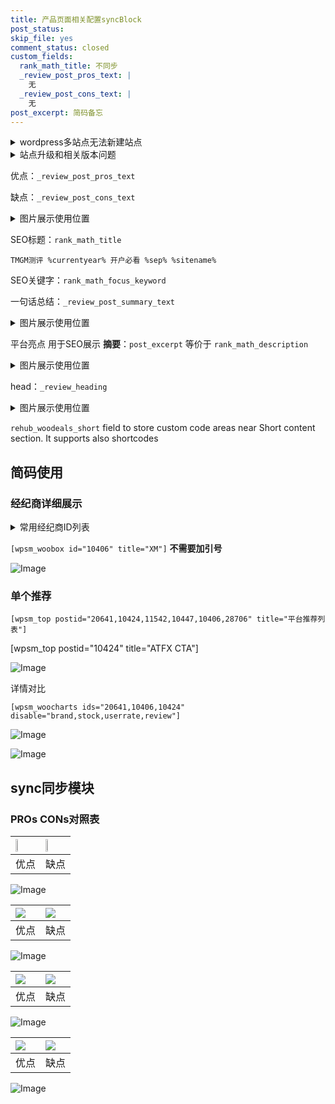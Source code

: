 ```yaml
---
title: 产品页面相关配置syncBlock
post_status: 
skip_file: yes
comment_status: closed
custom_fields:
  rank_math_title: 不同步
  _review_post_pros_text: |
    无
  _review_post_cons_text: |
    无
post_excerpt: 简码备忘
---
```

<details><summary>wordpress多站点无法新建站点</summary>

<li>和报错需要清理cookies一样的原因</li>
<li>wp-config.php里面<code>define( 'SUBDOMAIN_INSTALL', false );//子域名安装</code></li>
<li>新建子站点是用<code>define( 'SUBDOMAIN_INSTALL', true);//子域名安装</code> 完成以后，改成<code>false</code></li>
</details>

<details><summary>站点升级和相关版本问题</summary>

<p>wordpress：5.9.9
woocommerce：7.5.1
出现问题的地方：主题选项里面>><strong>Product layout >>compact style</strong></p>
<p>如何出现没有用过的字段 导致无法保存。先导出配置 然后进行修改，后面再次恢复即可。</p>
<p>出现部分字段无法显示时，需要返回默认布局后，对产品进行保存就好了。</p>
<p></p>
</details>

优点：`_review_post_pros_text`

缺点：`_review_post_cons_text`

<details><summary>图片展示使用位置</summary>

<img src="https://prod-files-secure.s3.us-west-2.amazonaws.com/39ed1227-6d7d-4570-be36-9ccd4a2c4241/f51d3d83-55d4-4bdf-9604-f37ec77ab556/Untitled.png?X-Amz-Algorithm=AWS4-HMAC-SHA256&X-Amz-Content-Sha256=UNSIGNED-PAYLOAD&X-Amz-Credential=ASIAZI2LB466WH27GCAT%2F20250919%2Fus-west-2%2Fs3%2Faws4_request&X-Amz-Date=20250919T105519Z&X-Amz-Expires=3600&X-Amz-Security-Token=IQoJb3JpZ2luX2VjEFsaCXVzLXdlc3QtMiJHMEUCICKQN4rlRiYEUzmRo2aywglCycI00o5wwl5X2lxZDkrEAiEAxowL6asBMlChXa45DbtnUKo4F72pTXKLy0ertplVVrUqiAQI1P%2F%2F%2F%2F%2F%2F%2F%2F%2F%2FARAAGgw2Mzc0MjMxODM4MDUiDJwRsvdut8xOpU7Q9yrcAwnPQPMnJVyFP%2BCeug8L%2F5iOENhVlbWww3S3lqzFQcQE9HcF2Qvq6X%2Fvv6gHZFJiG7c3QtBhKyv7cXcAZg6XZvP2Fg%2BZbNd9yhvydG%2Fy57R3l0RnZPD9LsnSequdmYbcmBS%2Fmbi3WgVN1gckY1shoKcmI4f5NN85F5SPbqwn48WZIk9vCuQ%2BW13YVEGWbFJwCdEpJIqN%2BXqAomhoTmkrXX8hASJ6vEIl322ad9HxesEfMz84v8u1CyKQOOUCkZW9GAvexTqFStnpOOFizrc16da%2F%2BYAgS83ZjQKuHwdJ2n7RESjYkJF9bzW7dD8ZhAqTsJaG%2Bwaq5oZViLvEk%2BoHFAnDXA1kzia85R1hdgsANxlAK2RRdGXvaSHZjrQRp1ck3VAJkXnF7ewd1eBSwb%2FykpivGP8AJ9zI3FRc5uEKPRCh1AG%2BqaEYBxC3onDWZ5bM0RDEpmBac5TPkcF7qvqUD552fu4PnZz11F0VXYICp4XymncjiaUE4ZDBi9FADT%2FEowLgLAQ8ffGN8VuKHwMTax45m%2FTEwxwrAa338zwMZgU%2BPldraUzSX9bM2kAQDSMkZkNWv8J%2F4oYLqrOFXQS8%2FIXYvh0mltSkAYMCRAtp5wXinOLLwZ6Q%2F5ETn6zDMMHitMYGOqUBi4yfKN2Khw1YH81SaomNduHMOHL9fdMMQikYlfC%2BFjHk8q3e2QZhrS9gQPrXb%2BglurZew0sTo3KRF4MbMq6OKrAWRxhuTs0CEfXZN9ppPPEu9RcwmAIp8LXQGe2aY8N14Ox9RzmbRqz6T7Q%2BeFThdEz9HVqs%2F9vTFvMhLZFAMtk37%2BflSZnr6qfSuVmMhqgndBdZC%2FHBiMI10SwpUYQabd9QDnO6&X-Amz-Signature=b7ed36518bc9390fe80c437d734e65c2df70fa3fc49b55df66c662db3f658d3a&X-Amz-SignedHeaders=host&x-amz-checksum-mode=ENABLED&x-id=GetObject" alt="Image">
</details>

SEO标题：`rank_math_title`

`TMGM测评 %currentyear% 开户必看 %sep% %sitename%`

SEO关键字：`rank_math_focus_keyword`

一句话总结：`_review_post_summary_text`

<details><summary>图片展示使用位置</summary>

<img src="https://prod-files-secure.s3.us-west-2.amazonaws.com/39ed1227-6d7d-4570-be36-9ccd4a2c4241/4b96a922-296c-4f4e-8630-d1c870cbce01/Untitled.png?X-Amz-Algorithm=AWS4-HMAC-SHA256&X-Amz-Content-Sha256=UNSIGNED-PAYLOAD&X-Amz-Credential=ASIAZI2LB466YTJX4543%2F20250919%2Fus-west-2%2Fs3%2Faws4_request&X-Amz-Date=20250919T105519Z&X-Amz-Expires=3600&X-Amz-Security-Token=IQoJb3JpZ2luX2VjEFsaCXVzLXdlc3QtMiJHMEUCIQDTbJ%2Bmjynw1E2N6SDsGu9Y8AZ6zGMzQ8YhJSdCcltkIAIgVQzIhClaaM4HNjbFT4MLr4qaLwT9Lbj9x6TEfearc90qiAQI1P%2F%2F%2F%2F%2F%2F%2F%2F%2F%2FARAAGgw2Mzc0MjMxODM4MDUiDGm8XF9Ug5uVUDVSSyrcA5Zf%2F1MF62ehGj08zTKAjNQIUQN0FYnPmPgclQyXxffPaQZKPY9uZ7lVtsNcmpYE6mImaNBuHdcVyVD4jckx6NOMju8%2BNb%2FEAS%2FfLG1%2FPKGGcJKP1BB9w6ZUyH6n8yyi1xKnqxkouDAvy2474jO7JN%2F7txagn0CBpzapwlmzFQZbTot5iOtQz%2Bcr5eW%2BAr7BU2mqmzDRFxf7mGWX6WHjEQqXcLThgabo6K2XSUN7GpH23uV2HdBlEU2LFt5Q7vxlBkcOsh0GrMInSldj%2BdTqq1BtPm2kU8GwPHga%2F%2FYrEhAGbS7XeUvkoH3d%2BHF1Od%2BnbnBrZYbbfGaQeKUTXW37RO2fOwK%2FCCbuOLdEce0uDV2FeX%2B8gwFGvatdubUmdUYZwwD8kRZtgNPkWZQPwqlPP7VZUs%2FGGcweEcHEk8onyJEbOJAnBIia5shepW3GPHo7TMjOqPVcwdybEjbrBcuH5ZfCsJ8yGIbndi9txl%2B7Xp32WJ6Bi%2BmnSsEcBhbI0Szqh2cttf0CR7r%2BoahjxQleTLuVl%2BIgAdeqdKSn7Y%2BogIfLGi94iZ3hYuvwMGJztnGCza3WRO3RfwuDsVH3CJZHOEh4Giy96FFsU4yi2rgyC%2BFeOLqMdUBut2wjAXutMIvltMYGOqUB5gObqu0PBpcsvDRvak8H5gVGzQoINUe0mEcEGp4xhl8iOh4ZidEzHQKkQozFqgbl8GQXwQeRQAsNhlYCqQlNQ41bo5k%2Fba4iif3hwmVnLceOF8gD2O7xjbhywSrh0osIU%2F8SR7OBZNr3C6%2BMXNTS5u18D5iCndrkdNL%2BzJkbAoEcEZXGndZQSohX8w2tM5IGR%2BBWLyMIUd%2BAF0NNYFEtVtBejxrc&X-Amz-Signature=dd8a67c91df6d7683065598983e4796dead1c140c228bacdedbd877c7c83bc75&X-Amz-SignedHeaders=host&x-amz-checksum-mode=ENABLED&x-id=GetObject" alt="Image">
</details>

平台亮点 用于SEO展示 **摘要**：`post_excerpt`  等价于 `rank_math_description`

<details><summary>图片展示使用位置</summary>

<img src="https://prod-files-secure.s3.us-west-2.amazonaws.com/39ed1227-6d7d-4570-be36-9ccd4a2c4241/1ee11f63-b60a-4dfe-a7a7-d58ff23b5d88/Untitled.png?X-Amz-Algorithm=AWS4-HMAC-SHA256&X-Amz-Content-Sha256=UNSIGNED-PAYLOAD&X-Amz-Credential=ASIAZI2LB466XM5CHAHU%2F20250919%2Fus-west-2%2Fs3%2Faws4_request&X-Amz-Date=20250919T105519Z&X-Amz-Expires=3600&X-Amz-Security-Token=IQoJb3JpZ2luX2VjEFoaCXVzLXdlc3QtMiJHMEUCIA7fvbHgsKuXJvZW1urjPlLKtOLHyz%2BtUZ7liOj%2Be%2F1dAiEAslYd%2BISHueOVqFLrmlzPIbbpF4vXTfxbDOKlzAsPi8YqiAQI0%2F%2F%2F%2F%2F%2F%2F%2F%2F%2F%2FARAAGgw2Mzc0MjMxODM4MDUiDA%2FANym4ocj%2FZXIMiSrcAzI3ihsyznRGughbrIhfEnV3Gz6F64rw7UlYM%2B8DZJJS69YAT1vavRz5byRnuUsszRGVaityRqe2revyYWhbd8I%2FFaXZTWtdmwaeEvXu8wiKaE5q%2B8A6%2F1Od1gjSqfrJn0ZdLzYgeQgwMsTouQAurU4bz5ysRVSxr%2FIR5xddtWwbHARluWHKk4b8WaEVfSLCKzpz5KUxW6KvT6qVOY%2B7adprzWOEK5xqpSbnbiNf5GcPzxMoVpfl%2F5bPTu6CuCEiHu4VTw1f911%2F3SLiPLwIZ4UJh8ds4C46XQDWwOg86a7LwZUygMIhoHx%2BEa%2BpZsJr69TG96aSjaIySWUXK1T0EdqcmvMzumzFoXrJd2BOmRHlLC7p6SdKSWa6yH4Crjtw7WrQz68a7Se%2BVbsNUcZLcITAk%2B5J1E%2BiiJ7FrL%2FP5M%2FLPkf5OQpwe8ti3XdxHicido2Y4KgmkL%2F58ICnYIyMw%2BLygjj9EDrJ3xIhO9WZvgVHrYeajgXH4QOPEpqe89PiaFCrKiV70pTuJ9Eg%2FCt2MwODPgxD3v3Wi3DIB3k1GmQTDPA4ZHj%2FFb8VIX82MDed2yHukEZYFcjkbBLVykuy%2FGZK2j2Q7OYsiTEmYblTBo09mxEpHmbxpjqN4T2OMLzWtMYGOqUB%2FxxkhpjUqi%2BZ24gp1fzkz25D9ND1le3Lmeo7OG9%2Bv8OC8OUwwfNQz%2Fw9J9LIXFOQF5i0gSf8kd4VeUleqNEggT1KyVxSw3o%2B0Hu8%2BQjiFBjWH%2FQVJ1zW%2Bg3%2BmdiTcwF57nNcWPR7DvWHT0O5MSBTXnp6XuDFaNVTiblwYH4QGJYbKmT1zeS6xVRPlasiWpKuc4ushlYcBmtgrPS9JU%2F3vK8kp2Wa&X-Amz-Signature=046fab5f1c4172708fa70b6bab1ed9fa39c77d1047b6ddf81fa690289bb47168&X-Amz-SignedHeaders=host&x-amz-checksum-mode=ENABLED&x-id=GetObject" alt="Image">
<img src="https://prod-files-secure.s3.us-west-2.amazonaws.com/39ed1227-6d7d-4570-be36-9ccd4a2c4241/ad4118b5-78d8-4fbe-801e-3b29b5d99c01/Untitled.png?X-Amz-Algorithm=AWS4-HMAC-SHA256&X-Amz-Content-Sha256=UNSIGNED-PAYLOAD&X-Amz-Credential=ASIAZI2LB466XM5CHAHU%2F20250919%2Fus-west-2%2Fs3%2Faws4_request&X-Amz-Date=20250919T105519Z&X-Amz-Expires=3600&X-Amz-Security-Token=IQoJb3JpZ2luX2VjEFoaCXVzLXdlc3QtMiJHMEUCIA7fvbHgsKuXJvZW1urjPlLKtOLHyz%2BtUZ7liOj%2Be%2F1dAiEAslYd%2BISHueOVqFLrmlzPIbbpF4vXTfxbDOKlzAsPi8YqiAQI0%2F%2F%2F%2F%2F%2F%2F%2F%2F%2F%2FARAAGgw2Mzc0MjMxODM4MDUiDA%2FANym4ocj%2FZXIMiSrcAzI3ihsyznRGughbrIhfEnV3Gz6F64rw7UlYM%2B8DZJJS69YAT1vavRz5byRnuUsszRGVaityRqe2revyYWhbd8I%2FFaXZTWtdmwaeEvXu8wiKaE5q%2B8A6%2F1Od1gjSqfrJn0ZdLzYgeQgwMsTouQAurU4bz5ysRVSxr%2FIR5xddtWwbHARluWHKk4b8WaEVfSLCKzpz5KUxW6KvT6qVOY%2B7adprzWOEK5xqpSbnbiNf5GcPzxMoVpfl%2F5bPTu6CuCEiHu4VTw1f911%2F3SLiPLwIZ4UJh8ds4C46XQDWwOg86a7LwZUygMIhoHx%2BEa%2BpZsJr69TG96aSjaIySWUXK1T0EdqcmvMzumzFoXrJd2BOmRHlLC7p6SdKSWa6yH4Crjtw7WrQz68a7Se%2BVbsNUcZLcITAk%2B5J1E%2BiiJ7FrL%2FP5M%2FLPkf5OQpwe8ti3XdxHicido2Y4KgmkL%2F58ICnYIyMw%2BLygjj9EDrJ3xIhO9WZvgVHrYeajgXH4QOPEpqe89PiaFCrKiV70pTuJ9Eg%2FCt2MwODPgxD3v3Wi3DIB3k1GmQTDPA4ZHj%2FFb8VIX82MDed2yHukEZYFcjkbBLVykuy%2FGZK2j2Q7OYsiTEmYblTBo09mxEpHmbxpjqN4T2OMLzWtMYGOqUB%2FxxkhpjUqi%2BZ24gp1fzkz25D9ND1le3Lmeo7OG9%2Bv8OC8OUwwfNQz%2Fw9J9LIXFOQF5i0gSf8kd4VeUleqNEggT1KyVxSw3o%2B0Hu8%2BQjiFBjWH%2FQVJ1zW%2Bg3%2BmdiTcwF57nNcWPR7DvWHT0O5MSBTXnp6XuDFaNVTiblwYH4QGJYbKmT1zeS6xVRPlasiWpKuc4ushlYcBmtgrPS9JU%2F3vK8kp2Wa&X-Amz-Signature=106b52332e5508e5c3751b80f4afc2aff803b5a246962ae106ed4f12c6476d05&X-Amz-SignedHeaders=host&x-amz-checksum-mode=ENABLED&x-id=GetObject" alt="Image">
<img src="https://prod-files-secure.s3.us-west-2.amazonaws.com/39ed1227-6d7d-4570-be36-9ccd4a2c4241/a38cf7c9-a79c-4b64-9e94-13589fe0758b/Untitled.png?X-Amz-Algorithm=AWS4-HMAC-SHA256&X-Amz-Content-Sha256=UNSIGNED-PAYLOAD&X-Amz-Credential=ASIAZI2LB466XM5CHAHU%2F20250919%2Fus-west-2%2Fs3%2Faws4_request&X-Amz-Date=20250919T105519Z&X-Amz-Expires=3600&X-Amz-Security-Token=IQoJb3JpZ2luX2VjEFoaCXVzLXdlc3QtMiJHMEUCIA7fvbHgsKuXJvZW1urjPlLKtOLHyz%2BtUZ7liOj%2Be%2F1dAiEAslYd%2BISHueOVqFLrmlzPIbbpF4vXTfxbDOKlzAsPi8YqiAQI0%2F%2F%2F%2F%2F%2F%2F%2F%2F%2F%2FARAAGgw2Mzc0MjMxODM4MDUiDA%2FANym4ocj%2FZXIMiSrcAzI3ihsyznRGughbrIhfEnV3Gz6F64rw7UlYM%2B8DZJJS69YAT1vavRz5byRnuUsszRGVaityRqe2revyYWhbd8I%2FFaXZTWtdmwaeEvXu8wiKaE5q%2B8A6%2F1Od1gjSqfrJn0ZdLzYgeQgwMsTouQAurU4bz5ysRVSxr%2FIR5xddtWwbHARluWHKk4b8WaEVfSLCKzpz5KUxW6KvT6qVOY%2B7adprzWOEK5xqpSbnbiNf5GcPzxMoVpfl%2F5bPTu6CuCEiHu4VTw1f911%2F3SLiPLwIZ4UJh8ds4C46XQDWwOg86a7LwZUygMIhoHx%2BEa%2BpZsJr69TG96aSjaIySWUXK1T0EdqcmvMzumzFoXrJd2BOmRHlLC7p6SdKSWa6yH4Crjtw7WrQz68a7Se%2BVbsNUcZLcITAk%2B5J1E%2BiiJ7FrL%2FP5M%2FLPkf5OQpwe8ti3XdxHicido2Y4KgmkL%2F58ICnYIyMw%2BLygjj9EDrJ3xIhO9WZvgVHrYeajgXH4QOPEpqe89PiaFCrKiV70pTuJ9Eg%2FCt2MwODPgxD3v3Wi3DIB3k1GmQTDPA4ZHj%2FFb8VIX82MDed2yHukEZYFcjkbBLVykuy%2FGZK2j2Q7OYsiTEmYblTBo09mxEpHmbxpjqN4T2OMLzWtMYGOqUB%2FxxkhpjUqi%2BZ24gp1fzkz25D9ND1le3Lmeo7OG9%2Bv8OC8OUwwfNQz%2Fw9J9LIXFOQF5i0gSf8kd4VeUleqNEggT1KyVxSw3o%2B0Hu8%2BQjiFBjWH%2FQVJ1zW%2Bg3%2BmdiTcwF57nNcWPR7DvWHT0O5MSBTXnp6XuDFaNVTiblwYH4QGJYbKmT1zeS6xVRPlasiWpKuc4ushlYcBmtgrPS9JU%2F3vK8kp2Wa&X-Amz-Signature=4f0b6d674eed698dde850414a0a37aa64ec45a72366f90f117cbdece2a399f1d&X-Amz-SignedHeaders=host&x-amz-checksum-mode=ENABLED&x-id=GetObject" alt="Image">
<img src="https://prod-files-secure.s3.us-west-2.amazonaws.com/39ed1227-6d7d-4570-be36-9ccd4a2c4241/7da6fc1e-d2ac-42ae-8c75-cb5749aa18f6/Untitled.png?X-Amz-Algorithm=AWS4-HMAC-SHA256&X-Amz-Content-Sha256=UNSIGNED-PAYLOAD&X-Amz-Credential=ASIAZI2LB466XM5CHAHU%2F20250919%2Fus-west-2%2Fs3%2Faws4_request&X-Amz-Date=20250919T105519Z&X-Amz-Expires=3600&X-Amz-Security-Token=IQoJb3JpZ2luX2VjEFoaCXVzLXdlc3QtMiJHMEUCIA7fvbHgsKuXJvZW1urjPlLKtOLHyz%2BtUZ7liOj%2Be%2F1dAiEAslYd%2BISHueOVqFLrmlzPIbbpF4vXTfxbDOKlzAsPi8YqiAQI0%2F%2F%2F%2F%2F%2F%2F%2F%2F%2F%2FARAAGgw2Mzc0MjMxODM4MDUiDA%2FANym4ocj%2FZXIMiSrcAzI3ihsyznRGughbrIhfEnV3Gz6F64rw7UlYM%2B8DZJJS69YAT1vavRz5byRnuUsszRGVaityRqe2revyYWhbd8I%2FFaXZTWtdmwaeEvXu8wiKaE5q%2B8A6%2F1Od1gjSqfrJn0ZdLzYgeQgwMsTouQAurU4bz5ysRVSxr%2FIR5xddtWwbHARluWHKk4b8WaEVfSLCKzpz5KUxW6KvT6qVOY%2B7adprzWOEK5xqpSbnbiNf5GcPzxMoVpfl%2F5bPTu6CuCEiHu4VTw1f911%2F3SLiPLwIZ4UJh8ds4C46XQDWwOg86a7LwZUygMIhoHx%2BEa%2BpZsJr69TG96aSjaIySWUXK1T0EdqcmvMzumzFoXrJd2BOmRHlLC7p6SdKSWa6yH4Crjtw7WrQz68a7Se%2BVbsNUcZLcITAk%2B5J1E%2BiiJ7FrL%2FP5M%2FLPkf5OQpwe8ti3XdxHicido2Y4KgmkL%2F58ICnYIyMw%2BLygjj9EDrJ3xIhO9WZvgVHrYeajgXH4QOPEpqe89PiaFCrKiV70pTuJ9Eg%2FCt2MwODPgxD3v3Wi3DIB3k1GmQTDPA4ZHj%2FFb8VIX82MDed2yHukEZYFcjkbBLVykuy%2FGZK2j2Q7OYsiTEmYblTBo09mxEpHmbxpjqN4T2OMLzWtMYGOqUB%2FxxkhpjUqi%2BZ24gp1fzkz25D9ND1le3Lmeo7OG9%2Bv8OC8OUwwfNQz%2Fw9J9LIXFOQF5i0gSf8kd4VeUleqNEggT1KyVxSw3o%2B0Hu8%2BQjiFBjWH%2FQVJ1zW%2Bg3%2BmdiTcwF57nNcWPR7DvWHT0O5MSBTXnp6XuDFaNVTiblwYH4QGJYbKmT1zeS6xVRPlasiWpKuc4ushlYcBmtgrPS9JU%2F3vK8kp2Wa&X-Amz-Signature=3e0a1e751aee9b06be82104027a1affd6e9a46147440f5ba85309db2500acd43&X-Amz-SignedHeaders=host&x-amz-checksum-mode=ENABLED&x-id=GetObject" alt="Image">
<img src="https://prod-files-secure.s3.us-west-2.amazonaws.com/39ed1227-6d7d-4570-be36-9ccd4a2c4241/7e97f40a-eaee-47f5-b2f9-475f96808fa7/Untitled.png?X-Amz-Algorithm=AWS4-HMAC-SHA256&X-Amz-Content-Sha256=UNSIGNED-PAYLOAD&X-Amz-Credential=ASIAZI2LB466XM5CHAHU%2F20250919%2Fus-west-2%2Fs3%2Faws4_request&X-Amz-Date=20250919T105519Z&X-Amz-Expires=3600&X-Amz-Security-Token=IQoJb3JpZ2luX2VjEFoaCXVzLXdlc3QtMiJHMEUCIA7fvbHgsKuXJvZW1urjPlLKtOLHyz%2BtUZ7liOj%2Be%2F1dAiEAslYd%2BISHueOVqFLrmlzPIbbpF4vXTfxbDOKlzAsPi8YqiAQI0%2F%2F%2F%2F%2F%2F%2F%2F%2F%2F%2FARAAGgw2Mzc0MjMxODM4MDUiDA%2FANym4ocj%2FZXIMiSrcAzI3ihsyznRGughbrIhfEnV3Gz6F64rw7UlYM%2B8DZJJS69YAT1vavRz5byRnuUsszRGVaityRqe2revyYWhbd8I%2FFaXZTWtdmwaeEvXu8wiKaE5q%2B8A6%2F1Od1gjSqfrJn0ZdLzYgeQgwMsTouQAurU4bz5ysRVSxr%2FIR5xddtWwbHARluWHKk4b8WaEVfSLCKzpz5KUxW6KvT6qVOY%2B7adprzWOEK5xqpSbnbiNf5GcPzxMoVpfl%2F5bPTu6CuCEiHu4VTw1f911%2F3SLiPLwIZ4UJh8ds4C46XQDWwOg86a7LwZUygMIhoHx%2BEa%2BpZsJr69TG96aSjaIySWUXK1T0EdqcmvMzumzFoXrJd2BOmRHlLC7p6SdKSWa6yH4Crjtw7WrQz68a7Se%2BVbsNUcZLcITAk%2B5J1E%2BiiJ7FrL%2FP5M%2FLPkf5OQpwe8ti3XdxHicido2Y4KgmkL%2F58ICnYIyMw%2BLygjj9EDrJ3xIhO9WZvgVHrYeajgXH4QOPEpqe89PiaFCrKiV70pTuJ9Eg%2FCt2MwODPgxD3v3Wi3DIB3k1GmQTDPA4ZHj%2FFb8VIX82MDed2yHukEZYFcjkbBLVykuy%2FGZK2j2Q7OYsiTEmYblTBo09mxEpHmbxpjqN4T2OMLzWtMYGOqUB%2FxxkhpjUqi%2BZ24gp1fzkz25D9ND1le3Lmeo7OG9%2Bv8OC8OUwwfNQz%2Fw9J9LIXFOQF5i0gSf8kd4VeUleqNEggT1KyVxSw3o%2B0Hu8%2BQjiFBjWH%2FQVJ1zW%2Bg3%2BmdiTcwF57nNcWPR7DvWHT0O5MSBTXnp6XuDFaNVTiblwYH4QGJYbKmT1zeS6xVRPlasiWpKuc4ushlYcBmtgrPS9JU%2F3vK8kp2Wa&X-Amz-Signature=cf04acb97b5a8909cb1bf96cbc701a7a17030f793eea4beed423332399a6e3f7&X-Amz-SignedHeaders=host&x-amz-checksum-mode=ENABLED&x-id=GetObject" alt="Image">
</details>

head：`_review_heading`

<details><summary>图片展示使用位置</summary>

<img src="https://prod-files-secure.s3.us-west-2.amazonaws.com/39ed1227-6d7d-4570-be36-9ccd4a2c4241/3a4650ad-9887-415c-889a-edd51fa54f27/Untitled.png?X-Amz-Algorithm=AWS4-HMAC-SHA256&X-Amz-Content-Sha256=UNSIGNED-PAYLOAD&X-Amz-Credential=ASIAZI2LB466Q6IRCWMH%2F20250919%2Fus-west-2%2Fs3%2Faws4_request&X-Amz-Date=20250919T105521Z&X-Amz-Expires=3600&X-Amz-Security-Token=IQoJb3JpZ2luX2VjEFUaCXVzLXdlc3QtMiJIMEYCIQD5o%2BYa%2FMcGmKqvA4A1JH%2FIp3EJ%2BqgRPfIN%2FosFeTTYzgIhAPtStA4VjvE6mXsoUJOtyVb4%2F6n90UIWTmauWz3QktM%2FKogECM7%2F%2F%2F%2F%2F%2F%2F%2F%2F%2FwEQABoMNjM3NDIzMTgzODA1Igy0uB8M%2FmyIBQKK6%2B8q3ANPS%2Fk9oWQkt0a6ublNFB8lH1ce1nxcbU37wCEkZ6%2FgCreXhONzen%2BYIkJ%2Bc82v2TvLrach%2FEvzIPBoMQYIybEbzt%2BUM%2B1aidJIpXqyNwuC1k%2B9hTaXezeyqAz3Qz66U3nVdgqR24vuR93qE4UP7jaXfrbWjBWjtTfVXfqyA56TYcam1ZggJVC18rl3iIFgOVaktv2MClivg7Xi6bu%2B3JHRUDcqocJPecJ9yaf7VAZYI9YwjqpLued%2BJ7LWF6Hcgf7W7Y0%2BWXw3nxSgNPl%2FqT9RoyHDy7oAQA8TQ1oby9WDyMxW4tUfzZJ6PYvE%2FOaGO8BJrl6dHt1dEc2LQfBD7YlJxTNdAVT3uJiqn7NicTUWjJYg%2BAOZtcp5V0r%2BTLwbRB1QIGhLWu%2FaYJA%2BXHx%2Fhw05eXhrHNxDdc4hk%2B7GZHhixnvyBeRp3DEuWpcknklKzzUtahLhjAVI9Bw2%2BXgYaBZSDAAGRBLUHM1u%2FosKl0GNZ6LQzH2UCtw1Ic2ZyEmO%2BUvdal73UkNSShzsK26YPGSlHQcTnnYBOVvMJjdbIRWX3z5fIcA9mj01itdCHKpaIYtEyTxzEE6VYFPyG4Fc0Bc5fur2m8jZq%2F25enkCzF%2FqolWS%2FcYCz7gFX3%2Bp%2FzD5zLPGBjqkAYYaRIWU1EzpgaE9e2vyMZjV3PexGKLbX55CaGhYYjlXkB5NlOOln8BLZKIxNrXg5o586CiqdPQMWglArael3zSnUfaczVdT9jvh%2FAHiBW1tJxm9s3mzA%2BQ0UKlaaA%2FLRzVqeMWQLum2SxPGiQL5bUukFqVeY8ATTd6jd%2F3NWEfOZ6mQV%2BFOi%2FC4giOky0TY4SUeEFSlVeZjx13Sxvx44gkZW7K2&X-Amz-Signature=f23065d15db926a0da884b357bf2be3630fd205555cc5ea0c8a2f22d5e14bbf8&X-Amz-SignedHeaders=host&x-amz-checksum-mode=ENABLED&x-id=GetObject" alt="Image">
</details>

`rehub_woodeals_short`	field to store custom code areas near Short content section. It supports also shortcodes



## 简码使用

### 经纪商详细展示

<details><summary>常用经纪商ID列表</summary>

<pre><code class="php">嘉盛 ===> 20641  [wpsm_woobox id="20641" title="嘉盛"]
易信easymarkets ===> 11542  [wpsm_woobox id="11542" title="易信easymarkets"]
ATFX外汇 ===> 10424  [wpsm_woobox id="10424" title="ATFX"]
XM ===> 10406  [wpsm_woobox id="10406" title="XM"]
TMGM ===> 29622  [wpsm_woobox id="29622" title="TMGM"]
HYCM ===> 10447  [wpsm_woobox id="10447" title="HYCM"]
fpmarkets澳福外汇 ===> 20639  [wpsm_woobox id="20639" title="fpmarkets澳福外汇"]</code></pre>
</details>

`[wpsm_woobox id="10406" title="XM"]` **不需要加引号**

![Image](https://prod-files-secure.s3.us-west-2.amazonaws.com/39ed1227-6d7d-4570-be36-9ccd4a2c4241/4f898f9d-0fa7-4e43-acd3-ac6bc7be575a/Untitled.png?X-Amz-Algorithm=AWS4-HMAC-SHA256&X-Amz-Content-Sha256=UNSIGNED-PAYLOAD&X-Amz-Credential=ASIAZI2LB466XAMHINKI%2F20250919%2Fus-west-2%2Fs3%2Faws4_request&X-Amz-Date=20250919T105518Z&X-Amz-Expires=3600&X-Amz-Security-Token=IQoJb3JpZ2luX2VjEFsaCXVzLXdlc3QtMiJHMEUCIH%2B%2Bqd2SuerN2WPnENkoeeCdI5A9A3APgQIXRKL2baV1AiEA9SnIvj17dkcMmNRJ4kU7%2FBSn73h2OaS67%2BXe9RsIXzEqiAQI1P%2F%2F%2F%2F%2F%2F%2F%2F%2F%2FARAAGgw2Mzc0MjMxODM4MDUiDNDkME0fe7%2BhAegxNircA9a3OrLWtaLLg5dC9EvpF1LIiliCAWBP%2BPX%2FkZhOmvoqzbMXSbM0Zb%2FvDgA74kDF3KJWbWtUZmE20uj4PZYSgmF7nPCWxm%2BXtoDfJPMdQkGjz9YrG2xfM3%2Fa3ykdQG2sxpGSINzQpAv%2BbeA8MNitCug93DLKtT2Fff5u5ehxla317tWDYz2sw73IpREzA0I9IHjFFSyBbIFSoyOpmoVoMaRpvHZOb0hiONPIpaxUjLBc4Sx2CC9NuyJEaP4s%2F1KK3STqyrmN6wmvXR%2BlViclX2UIiRbYsKhHBu9teivq%2FsBWDAr%2BXRYKTgnRd8GwA3tovTuePsZuqeLjNZPewM8bEptMOiXXR5BwyHAJxPbHSJmC5eY2jY8x6b2e3C0xl8JMgRuDrH2bTbpLVtQaxZd%2FAOY%2BJE5G%2BXkEJ8Twsbu9YdN%2BIvxxbVGTIpg6A8KJFZjbJqPs1kNPswH4k4x5Oui9F8H9W4bf6lDYwWfEzASpcktcyXmk5zi9SfOxwHNAt41MWrjbgHdHp%2FFQaIIU1F9zJtlB3b%2FbSbV3NLVJO9QULve%2BBtvkDQjKBMNJoFddwaIANtmiuDWDWzvtSiG9CbWm4QpTgijfk9cCifIgf4PgW1xSWmhQkI30koyeEgEcMPretMYGOqUBCs7TlGKHkDU6HW1n6xqwQLgztozkRmia6m%2BB994I7dIt83LxT9JiaHfNzZOZUY0Wd5NMaTFUCPDJRvVWAjvYegme43sWgHrWUO%2FazvodhN959XdOPzLV0BvtzFxHVlJrZzovk55Y0PWl2pjMHfkVS%2F9ARkTu%2FFl46UouF9maNAvI%2F9M925UGRYTDqV4CkVbpPKUvI4Pu%2FUB425Fra3bqKJOVtZB%2B&X-Amz-Signature=2d1d3ed10a23c429d7297d494164e68be5067688fe00071b6e6d941e4f274eb1&X-Amz-SignedHeaders=host&x-amz-checksum-mode=ENABLED&x-id=GetObject)

### 单个推荐
`[wpsm_top postid="20641,10424,11542,10447,10406,28706" title="平台推荐列表"]`

[wpsm_top postid="10424" title="ATFX CTA"]

![Image](https://prod-files-secure.s3.us-west-2.amazonaws.com/39ed1227-6d7d-4570-be36-9ccd4a2c4241/5ac620dc-51a8-48b6-b55d-91f47299193c/Untitled.png?X-Amz-Algorithm=AWS4-HMAC-SHA256&X-Amz-Content-Sha256=UNSIGNED-PAYLOAD&X-Amz-Credential=ASIAZI2LB466XAMHINKI%2F20250919%2Fus-west-2%2Fs3%2Faws4_request&X-Amz-Date=20250919T105518Z&X-Amz-Expires=3600&X-Amz-Security-Token=IQoJb3JpZ2luX2VjEFsaCXVzLXdlc3QtMiJHMEUCIH%2B%2Bqd2SuerN2WPnENkoeeCdI5A9A3APgQIXRKL2baV1AiEA9SnIvj17dkcMmNRJ4kU7%2FBSn73h2OaS67%2BXe9RsIXzEqiAQI1P%2F%2F%2F%2F%2F%2F%2F%2F%2F%2FARAAGgw2Mzc0MjMxODM4MDUiDNDkME0fe7%2BhAegxNircA9a3OrLWtaLLg5dC9EvpF1LIiliCAWBP%2BPX%2FkZhOmvoqzbMXSbM0Zb%2FvDgA74kDF3KJWbWtUZmE20uj4PZYSgmF7nPCWxm%2BXtoDfJPMdQkGjz9YrG2xfM3%2Fa3ykdQG2sxpGSINzQpAv%2BbeA8MNitCug93DLKtT2Fff5u5ehxla317tWDYz2sw73IpREzA0I9IHjFFSyBbIFSoyOpmoVoMaRpvHZOb0hiONPIpaxUjLBc4Sx2CC9NuyJEaP4s%2F1KK3STqyrmN6wmvXR%2BlViclX2UIiRbYsKhHBu9teivq%2FsBWDAr%2BXRYKTgnRd8GwA3tovTuePsZuqeLjNZPewM8bEptMOiXXR5BwyHAJxPbHSJmC5eY2jY8x6b2e3C0xl8JMgRuDrH2bTbpLVtQaxZd%2FAOY%2BJE5G%2BXkEJ8Twsbu9YdN%2BIvxxbVGTIpg6A8KJFZjbJqPs1kNPswH4k4x5Oui9F8H9W4bf6lDYwWfEzASpcktcyXmk5zi9SfOxwHNAt41MWrjbgHdHp%2FFQaIIU1F9zJtlB3b%2FbSbV3NLVJO9QULve%2BBtvkDQjKBMNJoFddwaIANtmiuDWDWzvtSiG9CbWm4QpTgijfk9cCifIgf4PgW1xSWmhQkI30koyeEgEcMPretMYGOqUBCs7TlGKHkDU6HW1n6xqwQLgztozkRmia6m%2BB994I7dIt83LxT9JiaHfNzZOZUY0Wd5NMaTFUCPDJRvVWAjvYegme43sWgHrWUO%2FazvodhN959XdOPzLV0BvtzFxHVlJrZzovk55Y0PWl2pjMHfkVS%2F9ARkTu%2FFl46UouF9maNAvI%2F9M925UGRYTDqV4CkVbpPKUvI4Pu%2FUB425Fra3bqKJOVtZB%2B&X-Amz-Signature=76ff8bb33559c74d8385abd4c47846f327aa16c709814673f24ee30ba7bcc2a2&X-Amz-SignedHeaders=host&x-amz-checksum-mode=ENABLED&x-id=GetObject)

详情对比

`[wpsm_woocharts ids="20641,10406,10424" disable="brand,stock,userrate,review"]`

![Image](https://prod-files-secure.s3.us-west-2.amazonaws.com/39ed1227-6d7d-4570-be36-9ccd4a2c4241/bf3ba45f-b9f3-4295-8aef-b4a495fd25f4/Untitled.png?X-Amz-Algorithm=AWS4-HMAC-SHA256&X-Amz-Content-Sha256=UNSIGNED-PAYLOAD&X-Amz-Credential=ASIAZI2LB466XAMHINKI%2F20250919%2Fus-west-2%2Fs3%2Faws4_request&X-Amz-Date=20250919T105518Z&X-Amz-Expires=3600&X-Amz-Security-Token=IQoJb3JpZ2luX2VjEFsaCXVzLXdlc3QtMiJHMEUCIH%2B%2Bqd2SuerN2WPnENkoeeCdI5A9A3APgQIXRKL2baV1AiEA9SnIvj17dkcMmNRJ4kU7%2FBSn73h2OaS67%2BXe9RsIXzEqiAQI1P%2F%2F%2F%2F%2F%2F%2F%2F%2F%2FARAAGgw2Mzc0MjMxODM4MDUiDNDkME0fe7%2BhAegxNircA9a3OrLWtaLLg5dC9EvpF1LIiliCAWBP%2BPX%2FkZhOmvoqzbMXSbM0Zb%2FvDgA74kDF3KJWbWtUZmE20uj4PZYSgmF7nPCWxm%2BXtoDfJPMdQkGjz9YrG2xfM3%2Fa3ykdQG2sxpGSINzQpAv%2BbeA8MNitCug93DLKtT2Fff5u5ehxla317tWDYz2sw73IpREzA0I9IHjFFSyBbIFSoyOpmoVoMaRpvHZOb0hiONPIpaxUjLBc4Sx2CC9NuyJEaP4s%2F1KK3STqyrmN6wmvXR%2BlViclX2UIiRbYsKhHBu9teivq%2FsBWDAr%2BXRYKTgnRd8GwA3tovTuePsZuqeLjNZPewM8bEptMOiXXR5BwyHAJxPbHSJmC5eY2jY8x6b2e3C0xl8JMgRuDrH2bTbpLVtQaxZd%2FAOY%2BJE5G%2BXkEJ8Twsbu9YdN%2BIvxxbVGTIpg6A8KJFZjbJqPs1kNPswH4k4x5Oui9F8H9W4bf6lDYwWfEzASpcktcyXmk5zi9SfOxwHNAt41MWrjbgHdHp%2FFQaIIU1F9zJtlB3b%2FbSbV3NLVJO9QULve%2BBtvkDQjKBMNJoFddwaIANtmiuDWDWzvtSiG9CbWm4QpTgijfk9cCifIgf4PgW1xSWmhQkI30koyeEgEcMPretMYGOqUBCs7TlGKHkDU6HW1n6xqwQLgztozkRmia6m%2BB994I7dIt83LxT9JiaHfNzZOZUY0Wd5NMaTFUCPDJRvVWAjvYegme43sWgHrWUO%2FazvodhN959XdOPzLV0BvtzFxHVlJrZzovk55Y0PWl2pjMHfkVS%2F9ARkTu%2FFl46UouF9maNAvI%2F9M925UGRYTDqV4CkVbpPKUvI4Pu%2FUB425Fra3bqKJOVtZB%2B&X-Amz-Signature=e2909b46c17e14c10b17137e3b395095f2f0a892b88aa17a9a0371a7f8c14765&X-Amz-SignedHeaders=host&x-amz-checksum-mode=ENABLED&x-id=GetObject)

![Image](https://prod-files-secure.s3.us-west-2.amazonaws.com/39ed1227-6d7d-4570-be36-9ccd4a2c4241/30bc56ef-f383-4b48-9768-2ebc9e436ec0/Untitled.png?X-Amz-Algorithm=AWS4-HMAC-SHA256&X-Amz-Content-Sha256=UNSIGNED-PAYLOAD&X-Amz-Credential=ASIAZI2LB466XAMHINKI%2F20250919%2Fus-west-2%2Fs3%2Faws4_request&X-Amz-Date=20250919T105518Z&X-Amz-Expires=3600&X-Amz-Security-Token=IQoJb3JpZ2luX2VjEFsaCXVzLXdlc3QtMiJHMEUCIH%2B%2Bqd2SuerN2WPnENkoeeCdI5A9A3APgQIXRKL2baV1AiEA9SnIvj17dkcMmNRJ4kU7%2FBSn73h2OaS67%2BXe9RsIXzEqiAQI1P%2F%2F%2F%2F%2F%2F%2F%2F%2F%2FARAAGgw2Mzc0MjMxODM4MDUiDNDkME0fe7%2BhAegxNircA9a3OrLWtaLLg5dC9EvpF1LIiliCAWBP%2BPX%2FkZhOmvoqzbMXSbM0Zb%2FvDgA74kDF3KJWbWtUZmE20uj4PZYSgmF7nPCWxm%2BXtoDfJPMdQkGjz9YrG2xfM3%2Fa3ykdQG2sxpGSINzQpAv%2BbeA8MNitCug93DLKtT2Fff5u5ehxla317tWDYz2sw73IpREzA0I9IHjFFSyBbIFSoyOpmoVoMaRpvHZOb0hiONPIpaxUjLBc4Sx2CC9NuyJEaP4s%2F1KK3STqyrmN6wmvXR%2BlViclX2UIiRbYsKhHBu9teivq%2FsBWDAr%2BXRYKTgnRd8GwA3tovTuePsZuqeLjNZPewM8bEptMOiXXR5BwyHAJxPbHSJmC5eY2jY8x6b2e3C0xl8JMgRuDrH2bTbpLVtQaxZd%2FAOY%2BJE5G%2BXkEJ8Twsbu9YdN%2BIvxxbVGTIpg6A8KJFZjbJqPs1kNPswH4k4x5Oui9F8H9W4bf6lDYwWfEzASpcktcyXmk5zi9SfOxwHNAt41MWrjbgHdHp%2FFQaIIU1F9zJtlB3b%2FbSbV3NLVJO9QULve%2BBtvkDQjKBMNJoFddwaIANtmiuDWDWzvtSiG9CbWm4QpTgijfk9cCifIgf4PgW1xSWmhQkI30koyeEgEcMPretMYGOqUBCs7TlGKHkDU6HW1n6xqwQLgztozkRmia6m%2BB994I7dIt83LxT9JiaHfNzZOZUY0Wd5NMaTFUCPDJRvVWAjvYegme43sWgHrWUO%2FazvodhN959XdOPzLV0BvtzFxHVlJrZzovk55Y0PWl2pjMHfkVS%2F9ARkTu%2FFl46UouF9maNAvI%2F9M925UGRYTDqV4CkVbpPKUvI4Pu%2FUB425Fra3bqKJOVtZB%2B&X-Amz-Signature=e971fed46b297f04b51109a6811622ce235b8f07e99da7f0bfa39419ec681dae&X-Amz-SignedHeaders=host&x-amz-checksum-mode=ENABLED&x-id=GetObject)

## sync同步模块

### PROs CONs对照表

| <img src="https://cdn.ifttt.fun/gh/jarlin8/OSS@main/icons/customize/pros.svg" height="auto" width="37.3%"> | <img src="https://cdn.ifttt.fun/gh/jarlin8/OSS@main/icons/customize/cons.svg" height="auto" width="28.8%"> |
| :--- | :--- |
| 优点 | 缺点 |

![Image](https://prod-files-secure.s3.us-west-2.amazonaws.com/39ed1227-6d7d-4570-be36-9ccd4a2c4241/8742b755-dfb5-4004-9a5f-d6e561664bd8/Untitled.png?X-Amz-Algorithm=AWS4-HMAC-SHA256&X-Amz-Content-Sha256=UNSIGNED-PAYLOAD&X-Amz-Credential=ASIAZI2LB466XAMHINKI%2F20250919%2Fus-west-2%2Fs3%2Faws4_request&X-Amz-Date=20250919T105518Z&X-Amz-Expires=3600&X-Amz-Security-Token=IQoJb3JpZ2luX2VjEFsaCXVzLXdlc3QtMiJHMEUCIH%2B%2Bqd2SuerN2WPnENkoeeCdI5A9A3APgQIXRKL2baV1AiEA9SnIvj17dkcMmNRJ4kU7%2FBSn73h2OaS67%2BXe9RsIXzEqiAQI1P%2F%2F%2F%2F%2F%2F%2F%2F%2F%2FARAAGgw2Mzc0MjMxODM4MDUiDNDkME0fe7%2BhAegxNircA9a3OrLWtaLLg5dC9EvpF1LIiliCAWBP%2BPX%2FkZhOmvoqzbMXSbM0Zb%2FvDgA74kDF3KJWbWtUZmE20uj4PZYSgmF7nPCWxm%2BXtoDfJPMdQkGjz9YrG2xfM3%2Fa3ykdQG2sxpGSINzQpAv%2BbeA8MNitCug93DLKtT2Fff5u5ehxla317tWDYz2sw73IpREzA0I9IHjFFSyBbIFSoyOpmoVoMaRpvHZOb0hiONPIpaxUjLBc4Sx2CC9NuyJEaP4s%2F1KK3STqyrmN6wmvXR%2BlViclX2UIiRbYsKhHBu9teivq%2FsBWDAr%2BXRYKTgnRd8GwA3tovTuePsZuqeLjNZPewM8bEptMOiXXR5BwyHAJxPbHSJmC5eY2jY8x6b2e3C0xl8JMgRuDrH2bTbpLVtQaxZd%2FAOY%2BJE5G%2BXkEJ8Twsbu9YdN%2BIvxxbVGTIpg6A8KJFZjbJqPs1kNPswH4k4x5Oui9F8H9W4bf6lDYwWfEzASpcktcyXmk5zi9SfOxwHNAt41MWrjbgHdHp%2FFQaIIU1F9zJtlB3b%2FbSbV3NLVJO9QULve%2BBtvkDQjKBMNJoFddwaIANtmiuDWDWzvtSiG9CbWm4QpTgijfk9cCifIgf4PgW1xSWmhQkI30koyeEgEcMPretMYGOqUBCs7TlGKHkDU6HW1n6xqwQLgztozkRmia6m%2BB994I7dIt83LxT9JiaHfNzZOZUY0Wd5NMaTFUCPDJRvVWAjvYegme43sWgHrWUO%2FazvodhN959XdOPzLV0BvtzFxHVlJrZzovk55Y0PWl2pjMHfkVS%2F9ARkTu%2FFl46UouF9maNAvI%2F9M925UGRYTDqV4CkVbpPKUvI4Pu%2FUB425Fra3bqKJOVtZB%2B&X-Amz-Signature=bb1aa41205f1cf85bcf5425296ef92410dd7480c4e6f0b377f1da0b15930cf38&X-Amz-SignedHeaders=host&x-amz-checksum-mode=ENABLED&x-id=GetObject)

| <img src="https://cdn.ifttt.fun/gh/jarlin8/OSS@main/icons/customize/pros1.svg" height="auto"> | <img src="https://cdn.ifttt.fun/gh/jarlin8/OSS@main/icons/customize/cons1.svg" height="auto"> |
| :--- | :--- |
| 优点 | 缺点 |

![Image](https://prod-files-secure.s3.us-west-2.amazonaws.com/39ed1227-6d7d-4570-be36-9ccd4a2c4241/806358f8-c9c4-4e17-bb35-c6c76a5397a5/Untitled.png?X-Amz-Algorithm=AWS4-HMAC-SHA256&X-Amz-Content-Sha256=UNSIGNED-PAYLOAD&X-Amz-Credential=ASIAZI2LB466XAMHINKI%2F20250919%2Fus-west-2%2Fs3%2Faws4_request&X-Amz-Date=20250919T105518Z&X-Amz-Expires=3600&X-Amz-Security-Token=IQoJb3JpZ2luX2VjEFsaCXVzLXdlc3QtMiJHMEUCIH%2B%2Bqd2SuerN2WPnENkoeeCdI5A9A3APgQIXRKL2baV1AiEA9SnIvj17dkcMmNRJ4kU7%2FBSn73h2OaS67%2BXe9RsIXzEqiAQI1P%2F%2F%2F%2F%2F%2F%2F%2F%2F%2FARAAGgw2Mzc0MjMxODM4MDUiDNDkME0fe7%2BhAegxNircA9a3OrLWtaLLg5dC9EvpF1LIiliCAWBP%2BPX%2FkZhOmvoqzbMXSbM0Zb%2FvDgA74kDF3KJWbWtUZmE20uj4PZYSgmF7nPCWxm%2BXtoDfJPMdQkGjz9YrG2xfM3%2Fa3ykdQG2sxpGSINzQpAv%2BbeA8MNitCug93DLKtT2Fff5u5ehxla317tWDYz2sw73IpREzA0I9IHjFFSyBbIFSoyOpmoVoMaRpvHZOb0hiONPIpaxUjLBc4Sx2CC9NuyJEaP4s%2F1KK3STqyrmN6wmvXR%2BlViclX2UIiRbYsKhHBu9teivq%2FsBWDAr%2BXRYKTgnRd8GwA3tovTuePsZuqeLjNZPewM8bEptMOiXXR5BwyHAJxPbHSJmC5eY2jY8x6b2e3C0xl8JMgRuDrH2bTbpLVtQaxZd%2FAOY%2BJE5G%2BXkEJ8Twsbu9YdN%2BIvxxbVGTIpg6A8KJFZjbJqPs1kNPswH4k4x5Oui9F8H9W4bf6lDYwWfEzASpcktcyXmk5zi9SfOxwHNAt41MWrjbgHdHp%2FFQaIIU1F9zJtlB3b%2FbSbV3NLVJO9QULve%2BBtvkDQjKBMNJoFddwaIANtmiuDWDWzvtSiG9CbWm4QpTgijfk9cCifIgf4PgW1xSWmhQkI30koyeEgEcMPretMYGOqUBCs7TlGKHkDU6HW1n6xqwQLgztozkRmia6m%2BB994I7dIt83LxT9JiaHfNzZOZUY0Wd5NMaTFUCPDJRvVWAjvYegme43sWgHrWUO%2FazvodhN959XdOPzLV0BvtzFxHVlJrZzovk55Y0PWl2pjMHfkVS%2F9ARkTu%2FFl46UouF9maNAvI%2F9M925UGRYTDqV4CkVbpPKUvI4Pu%2FUB425Fra3bqKJOVtZB%2B&X-Amz-Signature=35b0fd343c71dd0e1f96120eae43502d7895505b0e80d161a25f06f41420b65c&X-Amz-SignedHeaders=host&x-amz-checksum-mode=ENABLED&x-id=GetObject)

| <img src="https://cdn.ifttt.fun/gh/jarlin8/OSS@main/icons/customize/pros2.svg" height="auto"> | <img src="https://cdn.ifttt.fun/gh/jarlin8/OSS@main/icons/customize/cons2.svg" height="auto"> |
| :--- | :--- |
| 优点 | 缺点 |

![Image](https://prod-files-secure.s3.us-west-2.amazonaws.com/39ed1227-6d7d-4570-be36-9ccd4a2c4241/a9245ec9-70dd-4005-b534-0d54315fc5f3/Untitled.png?X-Amz-Algorithm=AWS4-HMAC-SHA256&X-Amz-Content-Sha256=UNSIGNED-PAYLOAD&X-Amz-Credential=ASIAZI2LB466XAMHINKI%2F20250919%2Fus-west-2%2Fs3%2Faws4_request&X-Amz-Date=20250919T105518Z&X-Amz-Expires=3600&X-Amz-Security-Token=IQoJb3JpZ2luX2VjEFsaCXVzLXdlc3QtMiJHMEUCIH%2B%2Bqd2SuerN2WPnENkoeeCdI5A9A3APgQIXRKL2baV1AiEA9SnIvj17dkcMmNRJ4kU7%2FBSn73h2OaS67%2BXe9RsIXzEqiAQI1P%2F%2F%2F%2F%2F%2F%2F%2F%2F%2FARAAGgw2Mzc0MjMxODM4MDUiDNDkME0fe7%2BhAegxNircA9a3OrLWtaLLg5dC9EvpF1LIiliCAWBP%2BPX%2FkZhOmvoqzbMXSbM0Zb%2FvDgA74kDF3KJWbWtUZmE20uj4PZYSgmF7nPCWxm%2BXtoDfJPMdQkGjz9YrG2xfM3%2Fa3ykdQG2sxpGSINzQpAv%2BbeA8MNitCug93DLKtT2Fff5u5ehxla317tWDYz2sw73IpREzA0I9IHjFFSyBbIFSoyOpmoVoMaRpvHZOb0hiONPIpaxUjLBc4Sx2CC9NuyJEaP4s%2F1KK3STqyrmN6wmvXR%2BlViclX2UIiRbYsKhHBu9teivq%2FsBWDAr%2BXRYKTgnRd8GwA3tovTuePsZuqeLjNZPewM8bEptMOiXXR5BwyHAJxPbHSJmC5eY2jY8x6b2e3C0xl8JMgRuDrH2bTbpLVtQaxZd%2FAOY%2BJE5G%2BXkEJ8Twsbu9YdN%2BIvxxbVGTIpg6A8KJFZjbJqPs1kNPswH4k4x5Oui9F8H9W4bf6lDYwWfEzASpcktcyXmk5zi9SfOxwHNAt41MWrjbgHdHp%2FFQaIIU1F9zJtlB3b%2FbSbV3NLVJO9QULve%2BBtvkDQjKBMNJoFddwaIANtmiuDWDWzvtSiG9CbWm4QpTgijfk9cCifIgf4PgW1xSWmhQkI30koyeEgEcMPretMYGOqUBCs7TlGKHkDU6HW1n6xqwQLgztozkRmia6m%2BB994I7dIt83LxT9JiaHfNzZOZUY0Wd5NMaTFUCPDJRvVWAjvYegme43sWgHrWUO%2FazvodhN959XdOPzLV0BvtzFxHVlJrZzovk55Y0PWl2pjMHfkVS%2F9ARkTu%2FFl46UouF9maNAvI%2F9M925UGRYTDqV4CkVbpPKUvI4Pu%2FUB425Fra3bqKJOVtZB%2B&X-Amz-Signature=538dcd7192cb2f6ca2ccdeb1ecb997e240d8a91c77acf685d041441b7e23b4c1&X-Amz-SignedHeaders=host&x-amz-checksum-mode=ENABLED&x-id=GetObject)

| <img src="https://cdn.ifttt.fun/gh/jarlin8/OSS@main/icons/customize/pros3.svg" height="auto"> | <img src="https://cdn.ifttt.fun/gh/jarlin8/OSS@main/icons/customize/cons3.svg" height="auto"> |
| :--- | :--- |
| 优点 | 缺点 |

![Image](https://prod-files-secure.s3.us-west-2.amazonaws.com/39ed1227-6d7d-4570-be36-9ccd4a2c4241/e1e580a2-2e5c-4780-9ff4-19c318fc2284/Untitled.png?X-Amz-Algorithm=AWS4-HMAC-SHA256&X-Amz-Content-Sha256=UNSIGNED-PAYLOAD&X-Amz-Credential=ASIAZI2LB466XAMHINKI%2F20250919%2Fus-west-2%2Fs3%2Faws4_request&X-Amz-Date=20250919T105518Z&X-Amz-Expires=3600&X-Amz-Security-Token=IQoJb3JpZ2luX2VjEFsaCXVzLXdlc3QtMiJHMEUCIH%2B%2Bqd2SuerN2WPnENkoeeCdI5A9A3APgQIXRKL2baV1AiEA9SnIvj17dkcMmNRJ4kU7%2FBSn73h2OaS67%2BXe9RsIXzEqiAQI1P%2F%2F%2F%2F%2F%2F%2F%2F%2F%2FARAAGgw2Mzc0MjMxODM4MDUiDNDkME0fe7%2BhAegxNircA9a3OrLWtaLLg5dC9EvpF1LIiliCAWBP%2BPX%2FkZhOmvoqzbMXSbM0Zb%2FvDgA74kDF3KJWbWtUZmE20uj4PZYSgmF7nPCWxm%2BXtoDfJPMdQkGjz9YrG2xfM3%2Fa3ykdQG2sxpGSINzQpAv%2BbeA8MNitCug93DLKtT2Fff5u5ehxla317tWDYz2sw73IpREzA0I9IHjFFSyBbIFSoyOpmoVoMaRpvHZOb0hiONPIpaxUjLBc4Sx2CC9NuyJEaP4s%2F1KK3STqyrmN6wmvXR%2BlViclX2UIiRbYsKhHBu9teivq%2FsBWDAr%2BXRYKTgnRd8GwA3tovTuePsZuqeLjNZPewM8bEptMOiXXR5BwyHAJxPbHSJmC5eY2jY8x6b2e3C0xl8JMgRuDrH2bTbpLVtQaxZd%2FAOY%2BJE5G%2BXkEJ8Twsbu9YdN%2BIvxxbVGTIpg6A8KJFZjbJqPs1kNPswH4k4x5Oui9F8H9W4bf6lDYwWfEzASpcktcyXmk5zi9SfOxwHNAt41MWrjbgHdHp%2FFQaIIU1F9zJtlB3b%2FbSbV3NLVJO9QULve%2BBtvkDQjKBMNJoFddwaIANtmiuDWDWzvtSiG9CbWm4QpTgijfk9cCifIgf4PgW1xSWmhQkI30koyeEgEcMPretMYGOqUBCs7TlGKHkDU6HW1n6xqwQLgztozkRmia6m%2BB994I7dIt83LxT9JiaHfNzZOZUY0Wd5NMaTFUCPDJRvVWAjvYegme43sWgHrWUO%2FazvodhN959XdOPzLV0BvtzFxHVlJrZzovk55Y0PWl2pjMHfkVS%2F9ARkTu%2FFl46UouF9maNAvI%2F9M925UGRYTDqV4CkVbpPKUvI4Pu%2FUB425Fra3bqKJOVtZB%2B&X-Amz-Signature=0de4498cd9fa65d4c0f0eb21eab6f8c7022073dda8dd8bf9c3465fac9e020e40&X-Amz-SignedHeaders=host&x-amz-checksum-mode=ENABLED&x-id=GetObject)
